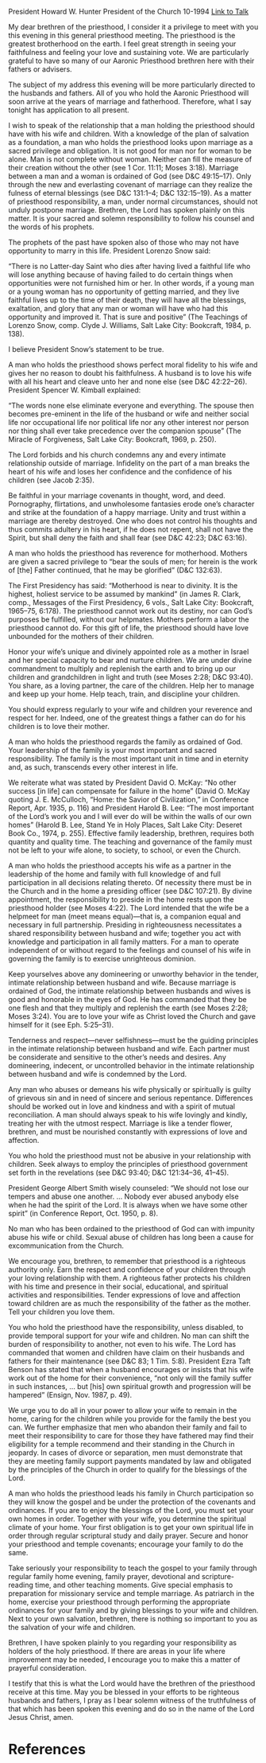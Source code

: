 President Howard W. Hunter
President of the Church
10-1994
[Link to Talk](https://www.churchofjesuschrist.org/study/general-conference/1994/10/being-a-righteous-husband-and-father?lang=eng)

My dear brethren of the priesthood, I consider it a privilege to meet with you this evening in this general priesthood meeting. The priesthood is the greatest brotherhood on the earth. I feel great strength in seeing your faithfulness and feeling your love and sustaining vote. We are particularly grateful to have so many of our Aaronic Priesthood brethren here with their fathers or advisers.

The subject of my address this evening will be more particularly directed to the husbands and fathers. All of you who hold the Aaronic Priesthood will soon arrive at the years of marriage and fatherhood. Therefore, what I say tonight has application to all present.

I wish to speak of the relationship that a man holding the priesthood should have with his wife and children. With a knowledge of the plan of salvation as a foundation, a man who holds the priesthood looks upon marriage as a sacred privilege and obligation. It is not good for man nor for woman to be alone. Man is not complete without woman. Neither can fill the measure of their creation without the other (see 1 Cor. 11:11; Moses 3:18). Marriage between a man and a woman is ordained of God (see D&C 49:15–17). Only through the new and everlasting covenant of marriage can they realize the fulness of eternal blessings (see D&C 131:1–4; D&C 132:15–19). As a matter of priesthood responsibility, a man, under normal circumstances, should not unduly postpone marriage. Brethren, the Lord has spoken plainly on this matter. It is your sacred and solemn responsibility to follow his counsel and the words of his prophets.

The prophets of the past have spoken also of those who may not have opportunity to marry in this life. President Lorenzo Snow said:

“There is no Latter-day Saint who dies after having lived a faithful life who will lose anything because of having failed to do certain things when opportunities were not furnished him or her. In other words, if a young man or a young woman has no opportunity of getting married, and they live faithful lives up to the time of their death, they will have all the blessings, exaltation, and glory that any man or woman will have who had this opportunity and improved it. That is sure and positive” (The Teachings of Lorenzo Snow, comp. Clyde J. Williams, Salt Lake City: Bookcraft, 1984, p. 138).

I believe President Snow’s statement to be true.

A man who holds the priesthood shows perfect moral fidelity to his wife and gives her no reason to doubt his faithfulness. A husband is to love his wife with all his heart and cleave unto her and none else (see D&C 42:22–26). President Spencer W. Kimball explained:

“The words none else eliminate everyone and everything. The spouse then becomes pre-eminent in the life of the husband or wife and neither social life nor occupational life nor political life nor any other interest nor person nor thing shall ever take precedence over the companion spouse” (The Miracle of Forgiveness, Salt Lake City: Bookcraft, 1969, p. 250).

The Lord forbids and his church condemns any and every intimate relationship outside of marriage. Infidelity on the part of a man breaks the heart of his wife and loses her confidence and the confidence of his children (see Jacob 2:35).

Be faithful in your marriage covenants in thought, word, and deed. Pornography, flirtations, and unwholesome fantasies erode one’s character and strike at the foundation of a happy marriage. Unity and trust within a marriage are thereby destroyed. One who does not control his thoughts and thus commits adultery in his heart, if he does not repent, shall not have the Spirit, but shall deny the faith and shall fear (see D&C 42:23; D&C 63:16).

A man who holds the priesthood has reverence for motherhood. Mothers are given a sacred privilege to “bear the souls of men; for herein is the work of [the] Father continued, that he may be glorified” (D&C 132:63).

The First Presidency has said: “Motherhood is near to divinity. It is the highest, holiest service to be assumed by mankind” (in James R. Clark, comp., Messages of the First Presidency, 6 vols., Salt Lake City: Bookcraft, 1965–75, 6:178). The priesthood cannot work out its destiny, nor can God’s purposes be fulfilled, without our helpmates. Mothers perform a labor the priesthood cannot do. For this gift of life, the priesthood should have love unbounded for the mothers of their children.

Honor your wife’s unique and divinely appointed role as a mother in Israel and her special capacity to bear and nurture children. We are under divine commandment to multiply and replenish the earth and to bring up our children and grandchildren in light and truth (see Moses 2:28; D&C 93:40). You share, as a loving partner, the care of the children. Help her to manage and keep up your home. Help teach, train, and discipline your children.

You should express regularly to your wife and children your reverence and respect for her. Indeed, one of the greatest things a father can do for his children is to love their mother.

A man who holds the priesthood regards the family as ordained of God. Your leadership of the family is your most important and sacred responsibility. The family is the most important unit in time and in eternity and, as such, transcends every other interest in life.

We reiterate what was stated by President David O. McKay: “No other success [in life] can compensate for failure in the home” (David O. McKay quoting J. E. McCulloch, “Home: the Savior of Civilization,” in Conference Report, Apr. 1935, p. 116) and President Harold B. Lee: “The most important of the Lord’s work you and I will ever do will be within the walls of our own homes” (Harold B. Lee, Stand Ye in Holy Places, Salt Lake City: Deseret Book Co., 1974, p. 255). Effective family leadership, brethren, requires both quantity and quality time. The teaching and governance of the family must not be left to your wife alone, to society, to school, or even the Church.

A man who holds the priesthood accepts his wife as a partner in the leadership of the home and family with full knowledge of and full participation in all decisions relating thereto. Of necessity there must be in the Church and in the home a presiding officer (see D&C 107:21). By divine appointment, the responsibility to preside in the home rests upon the priesthood holder (see Moses 4:22). The Lord intended that the wife be a helpmeet for man (meet means equal)—that is, a companion equal and necessary in full partnership. Presiding in righteousness necessitates a shared responsibility between husband and wife; together you act with knowledge and participation in all family matters. For a man to operate independent of or without regard to the feelings and counsel of his wife in governing the family is to exercise unrighteous dominion.

Keep yourselves above any domineering or unworthy behavior in the tender, intimate relationship between husband and wife. Because marriage is ordained of God, the intimate relationship between husbands and wives is good and honorable in the eyes of God. He has commanded that they be one flesh and that they multiply and replenish the earth (see Moses 2:28; Moses 3:24). You are to love your wife as Christ loved the Church and gave himself for it (see Eph. 5:25–31).

Tenderness and respect—never selfishness—must be the guiding principles in the intimate relationship between husband and wife. Each partner must be considerate and sensitive to the other’s needs and desires. Any domineering, indecent, or uncontrolled behavior in the intimate relationship between husband and wife is condemned by the Lord.

Any man who abuses or demeans his wife physically or spiritually is guilty of grievous sin and in need of sincere and serious repentance. Differences should be worked out in love and kindness and with a spirit of mutual reconciliation. A man should always speak to his wife lovingly and kindly, treating her with the utmost respect. Marriage is like a tender flower, brethren, and must be nourished constantly with expressions of love and affection.

You who hold the priesthood must not be abusive in your relationship with children. Seek always to employ the principles of priesthood government set forth in the revelations (see D&C 93:40; D&C 121:34–36, 41–45).

President George Albert Smith wisely counseled: “We should not lose our tempers and abuse one another. … Nobody ever abused anybody else when he had the spirit of the Lord. It is always when we have some other spirit” (in Conference Report, Oct. 1950, p. 8).

No man who has been ordained to the priesthood of God can with impunity abuse his wife or child. Sexual abuse of children has long been a cause for excommunication from the Church.

We encourage you, brethren, to remember that priesthood is a righteous authority only. Earn the respect and confidence of your children through your loving relationship with them. A righteous father protects his children with his time and presence in their social, educational, and spiritual activities and responsibilities. Tender expressions of love and affection toward children are as much the responsibility of the father as the mother. Tell your children you love them.

You who hold the priesthood have the responsibility, unless disabled, to provide temporal support for your wife and children. No man can shift the burden of responsibility to another, not even to his wife. The Lord has commanded that women and children have claim on their husbands and fathers for their maintenance (see D&C 83; 1 Tim. 5:8). President Ezra Taft Benson has stated that when a husband encourages or insists that his wife work out of the home for their convenience, “not only will the family suffer in such instances, … but [his] own spiritual growth and progression will be hampered” (Ensign, Nov. 1987, p. 49).

We urge you to do all in your power to allow your wife to remain in the home, caring for the children while you provide for the family the best you can. We further emphasize that men who abandon their family and fail to meet their responsibility to care for those they have fathered may find their eligibility for a temple recommend and their standing in the Church in jeopardy. In cases of divorce or separation, men must demonstrate that they are meeting family support payments mandated by law and obligated by the principles of the Church in order to qualify for the blessings of the Lord.

A man who holds the priesthood leads his family in Church participation so they will know the gospel and be under the protection of the covenants and ordinances. If you are to enjoy the blessings of the Lord, you must set your own homes in order. Together with your wife, you determine the spiritual climate of your home. Your first obligation is to get your own spiritual life in order through regular scriptural study and daily prayer. Secure and honor your priesthood and temple covenants; encourage your family to do the same.

Take seriously your responsibility to teach the gospel to your family through regular family home evening, family prayer, devotional and scripture-reading time, and other teaching moments. Give special emphasis to preparation for missionary service and temple marriage. As patriarch in the home, exercise your priesthood through performing the appropriate ordinances for your family and by giving blessings to your wife and children. Next to your own salvation, brethren, there is nothing so important to you as the salvation of your wife and children.

Brethren, I have spoken plainly to you regarding your responsibility as holders of the holy priesthood. If there are areas in your life where improvement may be needed, I encourage you to make this a matter of prayerful consideration.

I testify that this is what the Lord would have the brethren of the priesthood receive at this time. May you be blessed in your efforts to be righteous husbands and fathers, I pray as I bear solemn witness of the truthfulness of that which has been spoken this evening and do so in the name of the Lord Jesus Christ, amen.

# References
